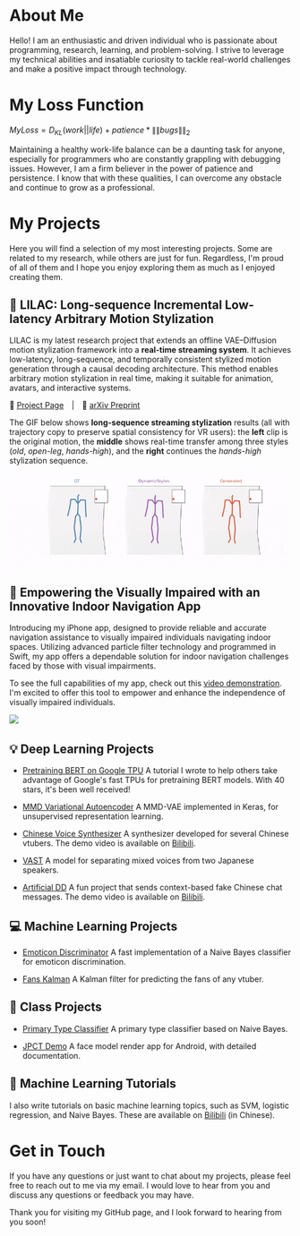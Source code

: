 # About Me

Hello! I am an enthusiastic and driven individual who is passionate about programming, research, learning, and problem-solving. I strive to leverage my technical abilities and insatiable curiosity to tackle real-world challenges and make a positive impact through technology.

# My Loss Function

$MyLoss = D_{KL}(work||life) + patience * \left \| \left \| bugs \right \| \right \| _2$  

Maintaining a healthy work-life balance can be a daunting task for anyone, especially for programmers who are constantly grappling with debugging issues. However, I am a firm believer in the power of patience and persistence. I know that with these qualities, I can overcome any obstacle and continue to grow as a professional.

# My Projects

Here you will find a selection of my most interesting projects. Some are related to my research, while others are just for fun. Regardless, I'm proud of all of them and I hope you enjoy exploring them as much as I enjoyed creating them.

## 🪻 LILAC: Long-sequence Incremental Low-latency Arbitrary Motion Stylization

LILAC is my latest research project that extends an offline VAE–Diffusion motion stylization framework into a **real-time streaming system**. It achieves low-latency, long-sequence, and temporally consistent stylized motion generation through a causal decoding architecture. This method enables arbitrary motion stylization in real time, making it suitable for animation, avatars, and interactive systems.

🔗 [Project Page](https://pren1.github.io/lilac/) | 📄 [arXiv Preprint](https://arxiv.org/abs/xxxx.xxxxx)

The GIF below shows **long-sequence streaming stylization** results (all with trajectory copy to preserve spatial consistency for VR users): the **left** clip is the original motion, the **middle** shows real-time transfer among three styles (*old*, *open-leg*, *hands-high*), and the **right** continues the *hands-high* stylization sequence.

<p>
    <img src="walk_circle_hands_high_537_scale_2-516-ezgif.com-optimize.gif" width="900"/>
</p>

## 🎉 Empowering the Visually Impaired with an Innovative Indoor Navigation App

Introducing my iPhone app, designed to provide reliable and accurate navigation assistance to visually impaired individuals navigating indoor spaces. Utilizing advanced particle filter technology and programmed in Swift, my app offers a dependable solution for indoor navigation challenges faced by those with visual impairments.

To see the full capabilities of my app, check out this [video demonstration](https://drive.google.com/file/d/1MvOaDDGPZ5dK3lg0F4zSvck8pdmtDzPl/view?usp=sharing). I'm excited to offer this tool to empower and enhance the independence of visually impaired individuals.

<p>
    <img src="app_demo.gif"/>
</p>

## 💡 Deep Learning Projects

- [Pretraining BERT on Google TPU](https://github.com/pren1/A_Pipeline_Of_Pretraining_Bert_On_Google_TPU)
  A tutorial I wrote to help others take advantage of Google's fast TPUs for pretraining BERT models. With 40 stars, it's been well received!

- [MMD Variational Autoencoder](https://github.com/pren1/keras-MMD-Variational-Autoencoder)
  A MMD-VAE implemented in Keras, for unsupervised representation learning.

- [Chinese Voice Synthesizer](https://www.bilibili.com/video/BV1fS4y1k7C3/)
  A synthesizer developed for several Chinese vtubers. The demo video is available on [Bilibili](https://www.bilibili.com/video/BV1fS4y1k7C3/).

- [VAST](https://github.com/pren1/VAST)
  A model for separating mixed voices from two Japanese speakers.

- [Artificial DD](https://github.com/pren1/Artificial_dd)
  A fun project that sends context-based fake Chinese chat messages. The demo video is available on [Bilibili](https://www.bilibili.com/video/BV17J411n7Lx/).

## 💻 Machine Learning Projects

- [Emoticon Discriminator](https://github.com/pren1/Fast_naive_bayes)
  A fast implementation of a Naive Bayes classifier for emoticon discrimination.

- [Fans Kalman](https://github.com/pren1/fans_kalman)
  A Kalman filter for predicting the fans of any vtuber.

## 📖 Class Projects

- [Primary Type Classifier](https://github.com/pren1/naive_bayes)
  A primary type classifier based on Naive Bayes.

- [JPCT Demo](https://github.com/pren1/JPCT_demo)
  A face model render app for Android, with detailed documentation.

## 🌟 Machine Learning Tutorials

I also write tutorials on basic machine learning topics, such as SVM, logistic regression, and Naive Bayes. These are available on [Bilibili](https://www.bilibili.com/read/readlist/rl619919) (in Chinese).

# Get in Touch

If you have any questions or just want to chat about my projects, please feel free to reach out to me via my email. I would love to hear from you and discuss any questions or feedback you may have. 

Thank you for visiting my GitHub page, and I look forward to hearing from you soon!
